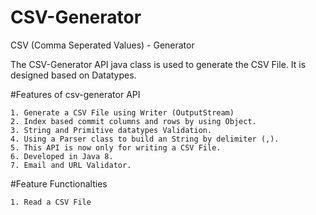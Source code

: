 # CSV-Generator
CSV (Comma Seperated Values) - Generator

The CSV-Generator API java class is used to generate the CSV File. It is designed based on Datatypes.

#Features of csv-generator API
  
    1. Generate a CSV File using Writer (OutputStream)
    2. Index based commit columns and rows by using Object.
    3. String and Primitive datatypes Validation.
    4. Using a Parser class to build an String by delimiter (,).
    5. This API is now only for writing a CSV File.
    6. Developed in Java 8.
    7. Email and URL Validator.
    
#Feature Functionalties

	1. Read a CSV File
